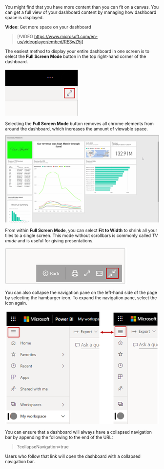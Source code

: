 You might find that you have more content than you can fit on a canvas. You can get a full view of your dashboard content by managing how dashboard space is displayed.

**Video**: Get more space on your dashboard
> [!VIDEO https://www.microsoft.com/en-us/videoplayer/embed/RE3wZ5j]

The easiest method to display your entire dashboard in one screen is to select the **Full Screen Mode** button in the top right-hand corner of the dashboard.

![Screenshot of the "Full Screen Mode" button.](../media/09-power-bi-full-screen.png)

Selecting the **Full Screen Mode** button removes all chrome elements from around the dashboard, which increases the amount of viewable space.

![Screenshot of a dashboard in full screen mode.](../media/4-4e-get-more-dashboard-space/4-4e_2.png)

From within **Full Screen Mode**, you can select **Fit to Width** to shrink all your tiles to a single screen. This mode without scrollbars is commonly called *TV mode* and is useful for giving presentations.

![Screenshot of the "Fit to Width" button.](../media/09-power-bi-fit-to-width.png)

You can also collapse the navigation pane on the left-hand side of the page by selecting the hamburger icon. To expand the navigation pane, select the icon again.

![Screenshot of the left navigation pane collapsed and expanded.](../media/09-power-bi-collapse-menu.png)

You can ensure that a dashboard will always have a collapsed navigation bar by appending the following to the end of the URL:

> ?collapseNavigation=true

Users who follow that link will open the dashboard with a collapsed navigation bar.

